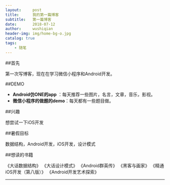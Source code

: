 ```yaml
---
layout:     post
title:      我的第一篇博客
subtitle:   第一篇博客
date:       2018-07-12
author:     wushiqian
header-img: img/home-bg-o.jpg
catalog: true
tags:
    - 随笔
---
```


##首先
 
 第一次写博客，现在在学习微信小程序和Android开发。
 
##DEMO

- **Android仿ONE的app** ：每天推荐一些图片，名言，文章，音乐，影视。
- **微信小程序的做题的demo**：每天都有一些题目做。

##兴趣

想尝试一下iOS开发

##暑假目标

数据结构，Android开发，iOS开发，设计模式

##想读的书籍

《大话数据结构》
《大话设计模式》
《Android群英传》
《黑客与画家》
《精通iOS开发（第八版）》
《Android开发艺术探索》













-------------------



